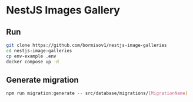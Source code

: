 # NestJS Images Gallery

## Run

```bash
git clone https://github.com/bormisov1/nestjs-image-galleries
cd nestjs-image-galleries
cp env-example .env
docker compose up -d
```

## Generate migration

```bash
npm run migration:generate -- src/database/migrations/[MigrationName] 
```
